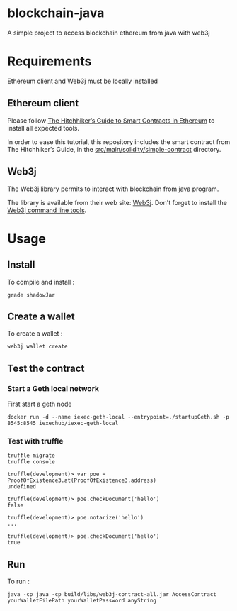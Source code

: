 # blockchain-java
A simple project to access blockchain ethereum from java with web3j

# Requirements

Ethereum client and Web3j must be locally installed

## Ethereum client

Please follow [The Hitchhiker’s Guide to Smart Contracts in Ethereum](https://blog.zeppelin.solutions/the-hitchhikers-guide-to-smart-contracts-in-ethereum-848f08001f05) to install all expected tools.
 
In order to ease this tutorial, this repository includes the smart contract from The Hitchhiker’s Guide, in the [src/main/solidity/simple-contract](src/main/solidity/simple-contract) directory.

## Web3j
The Web3j library permits to interact with blockchain from java program.

The library is available from their web site: [Web3j](https://web3j.io).
Don't forget to install the [Web3j command line tools](https://docs.web3j.io/command_line.html).


# Usage

## Install

To compile and install :
```
grade shadowJar
```


## Create a wallet

To create a wallet :
```
web3j wallet create
```


## Test the contract

### Start a Geth local network

First start a geth node


```
docker run -d --name iexec-geth-local --entrypoint=./startupGeth.sh -p 8545:8545 iexechub/iexec-geth-local
```

### Test with truffle
```
truffle migrate
truffle console

truffle(development)> var poe = ProofOfExistence3.at(ProofOfExistence3.address)
undefined

truffle(development)> poe.checkDocument('hello')
false

truffle(development)> poe.notarize('hello')
...

truffle(development)> poe.checkDocument('hello')
true

```

## Run

To run :
```
java -cp java -cp build/libs/web3j-contract-all.jar AccessContract  yourWalletFilePath yourWalletPassword anyString
```
